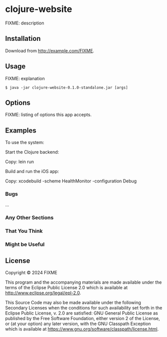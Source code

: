 # clojure-website

FIXME: description

## Installation

Download from http://example.com/FIXME.

## Usage

FIXME: explanation

    $ java -jar clojure-website-0.1.0-standalone.jar [args]

## Options

FIXME: listing of options this app accepts.

## Examples

To use the system:

Start the Clojure backend:

Copy:
lein run

Build and run the iOS app:

Copy:
xcodebuild -scheme HealthMonitor -configuration Debug

### Bugs

...

### Any Other Sections
### That You Think
### Might be Useful

## License

Copyright © 2024 FIXME

This program and the accompanying materials are made available under the
terms of the Eclipse Public License 2.0 which is available at
http://www.eclipse.org/legal/epl-2.0.

This Source Code may also be made available under the following Secondary
Licenses when the conditions for such availability set forth in the Eclipse
Public License, v. 2.0 are satisfied: GNU General Public License as published by
the Free Software Foundation, either version 2 of the License, or (at your
option) any later version, with the GNU Classpath Exception which is available
at https://www.gnu.org/software/classpath/license.html.
